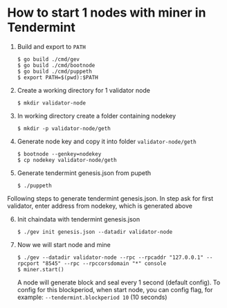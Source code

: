 # How to start 1 nodes with miner in Tendermint

1. Build and export to `PATH`
    ```shell
    $ go build ./cmd/gev
    $ go build ./cmd/bootnode
    $ go build ./cmd/puppeth
    $ export PATH=$(pwd):$PATH
    ```

2. Create a working directory for 1 validator node
    ```shell
    $ mkdir validator-node
    ```  

3. In working directory create a folder containing nodekey
    ```shell    
    $ mkdir -p validator-node/geth
    ```  

4. Generate node key and copy it into folder `validator-node/geth`
    ```shell
    $ bootnode --genkey=nodekey
    $ cp nodekey validator-node/geth
    ```

5. Generate tendermint genesis.json from pupeth
     ```shell
    $ ./puppeth    
    ```

Following steps to generate tendermint genesis.json. In step ask for first validator, enter address from nodekey, which is generated above

6. Init chaindata with tendermint genesis.json
    ```shell
    $ ./gev init genesis.json --datadir validator-node
    ```

7. Now we will start node and mine
    ```shell    
    $ ./gev --datadir validator-node --rpc --rpcaddr "127.0.0.1" --rpcport "8545" --rpc --rpccorsdomain "*" console 
    $ miner.start()
    ```
    A node will generate block and seal every 1 second (default config). To config for this blockperiod, when start node, you can config flag, for example: ```--tendermint.blockperiod 10``` (10 seconds)
